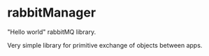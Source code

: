 # rabbitManager
"Hello world" rabbitMQ library.

 Very simple library for primitive exchange of objects between apps.
